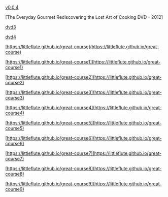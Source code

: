 [v0.0.4](https://github.com/littleflute/great-course8/edit/master/README.md)

[The Everyday Gourmet
Rediscovering the Lost Art of Cooking
DVD - 2012]

[dvd3](dvd3)

[dvd4](dvd4)

[https://littleflute.github.io/great-course](https://littleflute.github.io/great-course)

[https://littleflute.github.io/great-course1](https://littleflute.github.io/great-course1)

[https://littleflute.github.io/great-course2](https://littleflute.github.io/great-course2)

[https://littleflute.github.io/great-course3](https://littleflute.github.io/great-course3)

[https://littleflute.github.io/great-course4](https://littleflute.github.io/great-course4)

[https://littleflute.github.io/great-course5](https://littleflute.github.io/great-course5)

[https://littleflute.github.io/great-course6](https://littleflute.github.io/great-course6)

[https://littleflute.github.io/great-course7](https://littleflute.github.io/great-course7)

[https://littleflute.github.io/great-course8](https://littleflute.github.io/great-course8)

[https://littleflute.github.io/great-course9](https://littleflute.github.io/great-course9)
